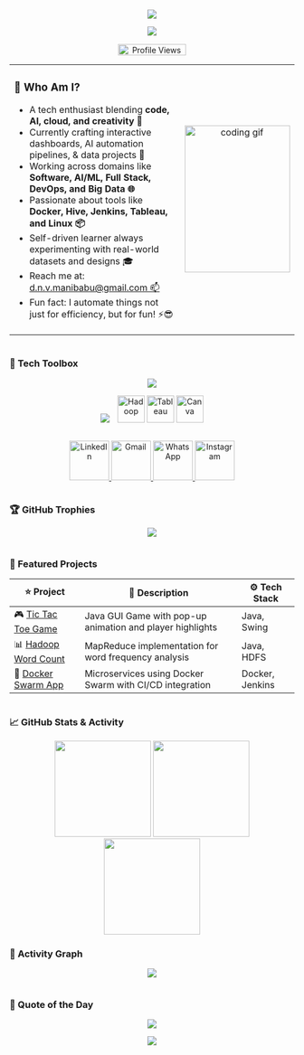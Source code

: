 <!-- 🌈 Stylish and Interactive GitHub Profile README for Manibabu DNV -->

<!--<p align="center">
  <img src="https://img.shields.io/badge/Hey%20I'm%20Manibabu%20DNV-✨-blueviolet?style=for-the-badge&logo=github&logoColor=white" />
</p>

<!-- 🌈 Stylish and Interactive GitHub Profile README for Manibabu DNV -->

<!-- 🌈 Stylish and Interactive GitHub Profile README for Manibabu DNV -->

<!-- RGB Line -->
<!-- Top RGB Line -->
<!-- 🌈 Stylish and Interactive GitHub Profile README for Manibabu DNV -->

<!-- Top RGB Line -->
<img src="https://user-images.githubusercontent.com/74038190/212284115-f47cd8ff-2ffb-4b04-b5bf-4d1c14c0247f.gif" width="100%" height="1" align="center" />

<!-- Name Badge -->
<p align="center">
  <img src="https://img.shields.io/badge/Hey%20I'm%20Manibabu%20DNV-✨-blueviolet?style=for-the-badge&logo=github&logoColor=white" />
</p>

<!-- Typing Intro Text and Bottom RGB Line -->
<p align="center">
  <img src="https://readme-typing-svg.demolab.com?font=Fira+Code&size=22&duration=3000&pause=1000&center=true&width=800&height=45&lines=Creative+Coder+%E2%9C%A8;Cloud+%26+Data+Explorer+%F0%9F%9A%80;DevOps+Lover+%E2%9A%99%EF%B8%8F;Design+Driven+Engineer+%F0%9F%8E%A8;Storytelling+with+Data+%F0%9F%93%8A" />
  <img src="https://user-images.githubusercontent.com/74038190/212284115-f47cd8ff-2ffb-4b04-b5bf-4d1c14c0247f.gif" width="100%" height="0.5" align="center" />
</p>

<!-- Profile View Counter (no line below) -->
<p align="center">
  <img src="https://komarev.com/ghpvc/?username=manibabu-dnv&label=Profile%20Views&color=2ECf49&style=flat" alt="Profile Views" width="120" height="20" />
</p>

<table>
  <tr>
    <!-- Text Column -->
    <td width="60%" valign="top">
      <h3>🚀 Who Am I?</h3>
      <ul>
        <li>A tech enthusiast blending <strong>code, AI, cloud, and creativity 🎯</strong></li>
        <li>Currently crafting interactive dashboards, AI automation pipelines, & data projects 🔨</li>
        <li>Working across domains like <strong>Software, AI/ML, Full Stack, DevOps, and Big Data 🌐</strong></li>
        <li>Passionate about tools like <strong>Docker, Hive, Jenkins, Tableau, and Linux 📦</strong></li>
        <li>Self-driven learner always experimenting with real-world datasets and designs 🎓</li>
        <li>Reach me at: <a href="mailto:d.n.v.manibabu@gmail.com">d.n.v.manibabu@gmail.com 📫</a></li>
        <li>Fun fact: I automate things not just for efficiency, but for fun! ⚡😎 </li>
      </ul>
    </td>
    <!-- GIF Column -->
    <td width="40%" align="center">
      <img src="https://media.giphy.com/media/qgQUggAC3Pfv687qPC/giphy.gif" width="100%" height="260" alt="coding gif" />
    </td>
  </tr>
</table>


<!-- Bottom RGB line after About section -->
<img src="https://user-images.githubusercontent.com/74038190/212284115-f47cd8ff-2ffb-4b04-b5bf-4d1c14c0247f.gif" width="100%" height="1" align="center" />


### 🧰 Tech Toolbox

<!-- Top Skill Row -->
<p align="center">
  <img src="https://skillicons.dev/icons?i=java,python,cpp,html,css,mysql,git,docker,kubernetes,linux" />
</p>

<!-- Second Row -->
<p align="center">
  <img src="https://skillicons.dev/icons?i=vscode,eclipse,github,figma,photoshop,jenkins" />

  <!-- Hadoop -->
  <img src="https://cdn.jsdelivr.net/gh/devicons/devicon/icons/hadoop/hadoop-original.svg" width="48" height="48" alt="Hadoop" style="margin-left: 10px;" />

  

  <!-- Tableau (compact & official) -->
  <img src="https://img.icons8.com/color/48/000000/tableau-software.png" width="48" height="48" alt="Tableau" />

  <!-- Canva -->
  <img src="https://img.icons8.com/color/48/000000/canva.png" width="48" height="48" alt="Canva" />
</p>

<img src="https://user-images.githubusercontent.com/74038190/212284115-f47cd8ff-2ffb-4b04-b5bf-4d1c14c0247f.gif" width="100%" height="1" align="center" />


<p align="center">
  <!-- LinkedIn -->
  <a href="https://linkedin.com/in/manibabu-dnv" target="_blank">
    <img src="https://img.icons8.com/color/48/000000/linkedin.png" width="70" alt="LinkedIn" />
  </a>

  <!-- Gmail -->
  <a href="mailto:d.n.v.manibabu@gmail.com">
  <img src="https://img.icons8.com/color/48/000000/gmail-new.png" width="70" alt="Gmail" />
</a>

  <!-- WhatsApp -->
  <a href="https://wa.me/qr/5BV5CIZFTT4MC1" target="_blank">
    <img src="https://img.icons8.com/color/48/000000/whatsapp.png" width="70" alt="WhatsApp" />
  </a>

  <!-- Instagram -->
  <a href="https://instagram.com/mbixel.design" target="_blank">
    <img src="https://img.icons8.com/color/48/000000/instagram-new--v1.png" width="70" alt="Instagram" />
  </a>
</p>

<!-- Bottom RGB Line -->
<img src="https://user-images.githubusercontent.com/74038190/212284115-f47cd8ff-2ffb-4b04-b5bf-4d1c14c0247f.gif" width="100%" height="1" align="center" />


### 🏆 GitHub Trophies

<p align="center">
  <img src="https://github-profile-trophy.vercel.app/?username=manibabu-dnv&theme=gruvbox&column=7&margin-w=15" />
</p>

<img src="https://user-images.githubusercontent.com/74038190/212284115-f47cd8ff-2ffb-4b04-b5bf-4d1c14c0247f.gif" width="100%" height="1" align="center" />


### 🚀 Featured Projects

| ⭐ Project | 🚀 Description | ⚙️ Tech Stack |
|----------|----------------|---------------|
| 🎮 [Tic Tac Toe Game](https://github.com/manibabu-dnv/tic-tac-toe) | Java GUI Game with pop-up animation and player highlights | Java, Swing |
| 📊 [Hadoop Word Count](https://github.com/manibabu-dnv/hadoop-wordcount) | MapReduce implementation for word frequency analysis | Java, HDFS |
| 🐳 [Docker Swarm App](https://github.com/manibabu-dnv/docker-swarm-app) | Microservices using Docker Swarm with CI/CD integration | Docker, Jenkins |

<img src="https://user-images.githubusercontent.com/74038190/212284115-f47cd8ff-2ffb-4b04-b5bf-4d1c14c0247f.gif" width="100%" height="1" align="center" />


### 📈 GitHub Stats & Activity

<div align="center">
  <img src="https://github-readme-stats.vercel.app/api?username=manibabu-dnv&show_icons=true&theme=radical" height="170" />
  <img src="https://github-readme-stats.vercel.app/api/top-langs/?username=manibabu-dnv&layout=compact&theme=radical" height="170"/>
</div>

<div align="center">
  <img src="https://github-readme-streak-stats.herokuapp.com/?user=manibabu-dnv&theme=tokyonight" height="170"/>
</div>

<img src="https://user-images.githubusercontent.com/74038190/212284115-f47cd8ff-2ffb-4b04-b5bf-4d1c14c0247f.gif" width="100%" height="1" align="center" />


### 🎨 Activity Graph

<p align="center">
  <img src="https://github-readme-activity-graph.vercel.app/graph?username=manibabu-dnv&theme=dracula&area=true&color=ff69b4&line=00bfff&point=ffffff" />
</p>

<img src="https://user-images.githubusercontent.com/74038190/212284115-f47cd8ff-2ffb-4b04-b5bf-4d1c14c0247f.gif" width="100%" height="1" align="center" />


### 💬 Quote of the Day

<p align="center">
  <img src="https://quotes-github-readme.vercel.app/api?type=horizontal&theme=radical" />
</p>

<p align="center">
  <img src="https://capsule-render.vercel.app/api?type=waving&color=0:FF00FF,100:00FFFF&height=100&section=footer&text=⚡%20Built%20by%20Manibabu%20DNV&fontAlign=center&fontColor=FFFFFF&fontSize=18" />
</p>
